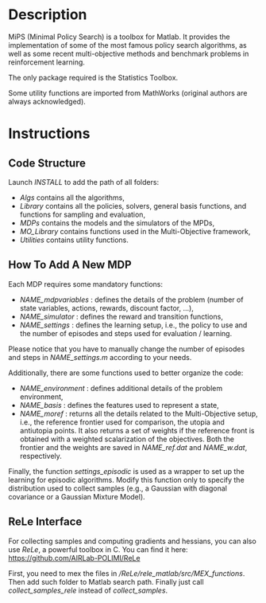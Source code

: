 # Description
MiPS (Minimal Policy Search) is a toolbox for Matlab. It provides the implementation of some of the most famous policy search algorithms, as well as some recent multi-objective methods and benchmark problems in reinforcement learning.

The only package required is the Statistics Toolbox.

Some utility functions are imported from MathWorks (original authors are always acknowledged).

# Instructions

Code Structure
--------------

Launch *INSTALL* to add the path of all folders:

- *Algs* contains all the algorithms,
- *Library* contains all the policies, solvers, general basis functions, and functions for sampling and evaluation,
- *MDPs* contains the models and the simulators of the MPDs,
- *MO_Library* contains functions used in the Multi-Objective framework,
- *Utilities* contains utility functions.


How To Add A New MDP
--------------------

Each MDP requires some mandatory functions:

- *NAME_mdpvariables* : defines the details of the problem (number of state variables, actions, rewards, discount factor, ...),
- *NAME_simulator*    : defines the reward and transition functions,
- *NAME_settings*     : defines the learning setup, i.e., the policy to use and the number of episodes and steps used for evaluation / learning.

Please notice that you have to manually change the number of episodes and steps in *NAME_settings.m* according to your needs.

Additionally, there are some functions used to better organize the code:

- *NAME_environment*  : defines additional details of the problem environment,
- *NAME_basis*        : defines the features used to represent a state,
- *NAME_moref*        : returns all the details related to the Multi-Objective setup, i.e., the reference frontier used for comparison, the utopia and antiutopia points. It also returns a set of weights if the reference front is obtained with a weighted scalarization of the objectives. Both the frontier and the weights are saved in *NAME_ref.dat* and *NAME_w.dat*, respectively.

Finally, the function *settings_episodic* is used as a wrapper to set up the learning for episodic algorithms. Modify this function only to specify the distribution used to collect samples (e.g., a Gaussian with diagonal covariance or a Gaussian Mixture Model).


ReLe Interface
--------------

For collecting samples and computing gradients and hessians, you can also use *ReLe*, a powerful toolbox in C. 
You can find it here: https://github.com/AIRLab-POLIMI/ReLe

First, you need to mex the files in */ReLe/rele_matlab/src/MEX_functions*.
Then add such folder to Matlab search path.
Finally just call *collect_samples_rele* instead of *collect_samples*.
